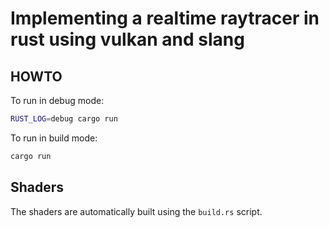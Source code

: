 # Implementing a realtime raytracer in rust using vulkan and slang

## HOWTO

To run in debug mode:
```sh
RUST_LOG=debug cargo run
```

To run in build mode:
```sh
cargo run
```

## Shaders

The shaders are automatically built using the `build.rs` script.